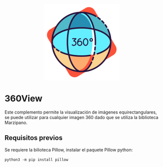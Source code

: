 <p align="center">
    <img width="248" height="250" src="https://github.com/RobertoHS-Vemasmas/360View/blob/main/360icon.png" alt=""360 logo">
</p>

# 360View
Este complemento permite la visualización de imágenes equirectangulares, se puede utilizar para cualquier imagen 360 dado que se utiliza la biblioteca Marzipano.

## Requisitos previos
Se requiere la bilioteca Pillow, instalar el paquete Pillow python:

`python3 -m pip install pillow`